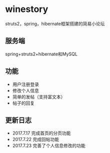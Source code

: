 # winestory
struts2，spring，hibernate框架搭建的简易小论坛
## 服务端
spring+struts2+hibernate和MySQL
## 功能
- 用户注册登录
- 修改个人信息
- 简单的发帖（支持富文本）
- 帖子的回复
## 更新日志
- 2017.7.17 完成首页的分页功能
- 2017.7.22 完成回帖功能
- 2017.7.23 完善了个人信息修改的功能